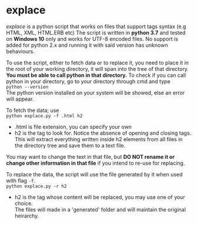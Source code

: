 # explace
*explace* is a python script that works on files that support tags syntax (e.g HTML, XML, HTML.ERB etc)
The script is written in **python 3.7** and tested on **Windows 10** only and works for UTF-8 encoded files.
No support is added for python 2.x and running it with said version has unknown behaviours.

To use the script, either to fetch data or to replace it, you need to place it in the root of your working directory,
it will span into the tree of that directory. **You must be able to call python in that directory.**
To check if you can call python in your directory, go to your directory through cmd and type  
`python --version`  
The python version installed on your system will be showed, else an error will appear.

To fetch the data; use  
`python explace.py -f .html h2`  
- .html is file extension, you can specify your own
- h2 is the tag to look for. Notice the absence of opening and closing tags.  
This will extract everything written inside h2 elements from all files in the directory tree and save them to a text file.

You may want to change the text in that file, but **DO NOT rename it or change other information in that file** if you intend to re-use for replacing.

To replace the data, the script will use the file generated by it when used with flag `-f`.  
`python explace.py -r h2`  
- h2 is the tag whose content will be replaced, you may use one of your choice.  
The files will made in a 'generated' folder and will maintain the original heirarchy.

